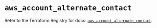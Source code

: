 # `aws_account_alternate_contact`

Refer to the Terraform Registry for docs: [`aws_account_alternate_contact`](https://registry.terraform.io/providers/hashicorp/aws/5.41.0/docs/resources/account_alternate_contact).
